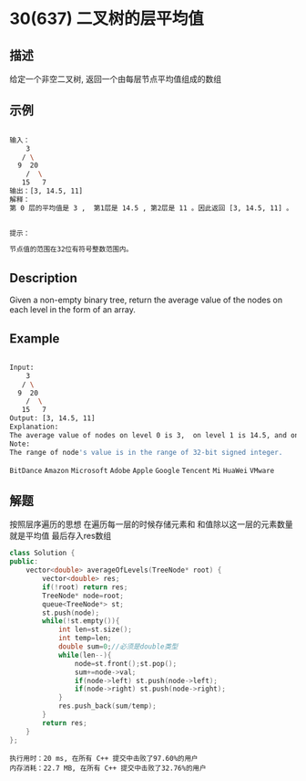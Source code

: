 # 30(637)  二叉树的层平均值
## 描述

给定一个非空二叉树, 返回一个由每层节点平均值组成的数组

## 示例

```bash

输入：
    3
   / \
  9  20
    /  \
   15   7
输出：[3, 14.5, 11]
解释：
第 0 层的平均值是 3 ,  第1层是 14.5 , 第2层是 11 。因此返回 [3, 14.5, 11] 。
 

提示：

节点值的范围在32位有符号整数范围内。

``` 

## Description

Given a non-empty binary tree, return the average value of the nodes on each level in the form of an array.

## Example

```bash

Input:
    3
   / \
  9  20
    /  \
   15   7
Output: [3, 14.5, 11]
Explanation:
The average value of nodes on level 0 is 3,  on level 1 is 14.5, and on level 2 is 11. Hence return [3, 14.5, 11].
Note:
The range of node's value is in the range of 32-bit signed integer.

```

`BitDance` `Amazon` `Microsoft` `Adobe` `Apple` `Google` `Tencent` `Mi` `HuaWei` `VMware`

## 解题

按照层序遍历的思想 在遍历每一层的时候存储元素和 和值除以这一层的元素数量就是平均值 最后存入res数组
```C++
class Solution {
public:
    vector<double> averageOfLevels(TreeNode* root) {
        vector<double> res;
        if(!root) return res;
        TreeNode* node=root;
        queue<TreeNode*> st;
        st.push(node);
        while(!st.empty()){
            int len=st.size();
            int temp=len;
            double sum=0;//必须是double类型 
            while(len--){
                node=st.front();st.pop();
                sum+=node->val;
                if(node->left) st.push(node->left);
                if(node->right) st.push(node->right);
            }
            res.push_back(sum/temp);
        }
        return res;
    }
};
```

```
执行用时：20 ms, 在所有 C++ 提交中击败了97.60%的用户
内存消耗：22.7 MB, 在所有 C++ 提交中击败了32.76%的用户
```